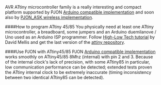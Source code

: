 AVR ATtiny microcontroller family is a really interesting and compact platform supported by PJON [Arduino compatible implementation](https://github.com/gioblu/PJON) and soon also by [PJON_ASK wireless implementation](https://github.com/gioblu/PJON_ASK). 

####How to program ATtiny 45/85
You physically need at least one ATtiny microcontroller, a breadboard, some jumpers and an Arduino duemilanove / Uno used as an Arduino ISP programmer. Follow [High-Low Tech tutorial](http://highlowtech.org/?p=1706) by David Mellis and get the last version of the [attiny repository](https://github.com/damellis/attiny).

####Use PJON with ATtiny45/85
PJON [Arduino compatible implementation](https://github.com/gioblu/PJON) works smoothly on ATtiny45/85 8Mhz (internal) with pin 2 and 3. Because of the internal clock's lack of precision, with some ATtiny85 in particular, low communication performance can be detected; extended tests proven the ATtiny internal clock to be extremely inaccurate (timing inconsistency between two identical ATtiny85 can be detected). 


